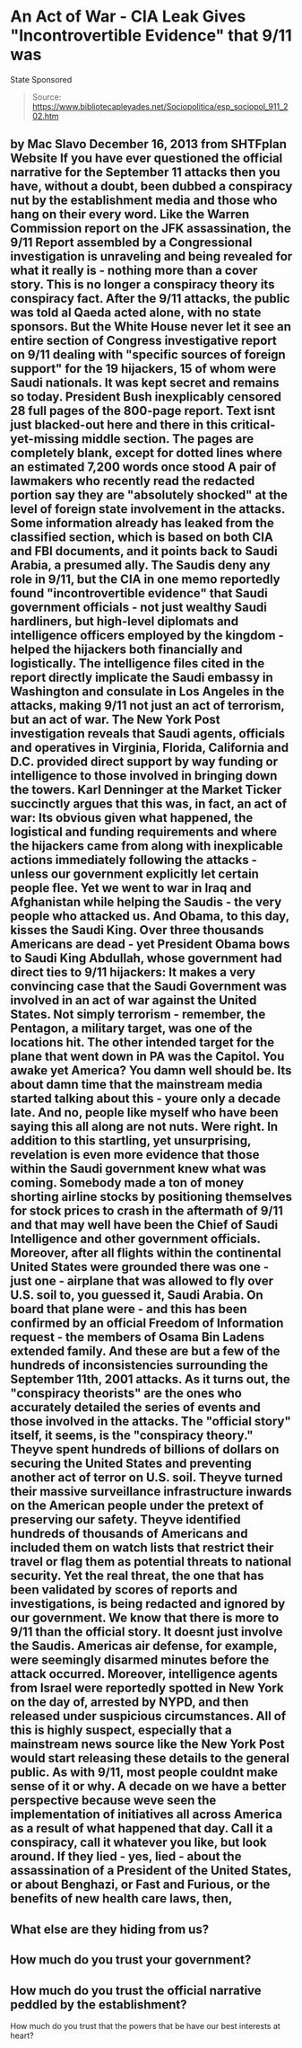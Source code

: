 # An Act of War - CIA Leak Gives "Incontrovertible Evidence" that 9/11 was 
State Sponsored

> Source: https://www.bibliotecapleyades.net/Sociopolitica/esp_sociopol_911_202.htm

by Mac Slavo
December 16, 2013
from
SHTFplan Website
If you have ever questioned the official
narrative for
the September 11 attacks then you have,
without a doubt, been dubbed a
conspiracy nut by the
establishment media and those who hang on
their every word.
Like the Warren Commission report on the JFK
assassination, the 9/11 Report assembled by a Congressional investigation is
unraveling and being revealed for what it really is - nothing more than a
cover story.
This is no longer a conspiracy theory
its
conspiracy fact.
After the 9/11 attacks, the public was told
al Qaeda acted alone, with no state sponsors.
But the
White House never let it see an entire section of Congress
investigative report on 9/11 dealing with "specific sources of
foreign support" for the 19 hijackers, 15 of whom were Saudi nationals.
It was kept
secret and remains so today.
President Bush inexplicably censored 28 full
pages of the 800-page report. Text isnt just blacked-out here and there
in this critical-yet-missing middle section.
The pages are completely blank,
except for dotted lines where an estimated 7,200 words once stood
A pair of lawmakers who recently read the
redacted portion say they are "absolutely shocked" at the level of
foreign state involvement in the attacks.
Some information already has leaked from the
classified section, which is based on both CIA and FBI documents, and it
points back to Saudi Arabia, a presumed ally.
The Saudis
deny any role in 9/11, but the CIA in one memo reportedly found
"incontrovertible evidence" that Saudi government officials - not just
wealthy Saudi hardliners, but high-level diplomats and intelligence
officers employed by the kingdom - helped the hijackers both financially
and logistically.
The
intelligence files cited in the report directly implicate the Saudi
embassy in Washington and consulate in Los Angeles in the attacks,
making 9/11 not just an act of terrorism, but an act of war.
The
New York Post investigation reveals that
Saudi agents, officials and operatives in Virginia, Florida, California and
D.C. provided direct support by way funding or intelligence to those
involved in bringing down the towers.
Karl Denninger at the
Market Ticker succinctly argues that this
was, in fact, an act of war:
Its
obvious given what happened, the logistical and funding requirements
and where the hijackers came from along with inexplicable
actions immediately following the attacks - unless our government
explicitly let certain people flee.
Yet we went to war in
Iraq and Afghanistan while helping the
Saudis - the very people who attacked us.
And Obama, to this day, kisses the
Saudi King.
Over three
thousands Americans are dead - yet President Obama bows to Saudi King
Abdullah, whose government had direct ties to 9/11 hijackers:
It makes a very convincing case that the
Saudi Government was involved in an act
of war against the United States. Not simply terrorism -
remember, the Pentagon, a
military target, was one of the locations hit.
The other intended target for the plane that
went down in PA was the Capitol.
You awake yet America? You damn well should be.
Its about
damn time that the mainstream media started talking about this - youre
only a decade late. And no, people like myself who have been saying
this all along are not nuts.
Were right.
In addition to this startling, yet unsurprising,
revelation is even more evidence that those within the Saudi government knew
what was coming.
Somebody made a ton of money shorting airline
stocks by positioning themselves for stock prices to crash in the aftermath
of 9/11 and that may well have been the Chief of
Saudi Intelligence and other government officials.
Moreover, after all flights within the
continental United States were grounded there was one - just one - airplane
that was allowed to fly over U.S. soil to, you guessed it, Saudi Arabia.
On board that plane were - and this has been
confirmed by an official Freedom of Information
request - the members of Osama Bin Ladens extended family. And
these are but a few of the
hundreds of inconsistencies surrounding the September 11th, 2001
attacks.
As it turns out, the "conspiracy theorists" are
the ones who accurately detailed the series of events and those involved in
the attacks. The "official story" itself, it seems, is the "conspiracy
theory."
Theyve spent hundreds of billions of dollars on
securing the United States and preventing another act of terror on U.S.
soil.
Theyve turned their
massive surveillance infrastructure inwards
on the American people under the pretext of preserving our safety. Theyve
identified hundreds of thousands of Americans and
included them on watch lists that restrict
their travel or flag them as
potential threats to national security.
Yet the real threat, the one that has been
validated by scores of reports and investigations, is being redacted and
ignored by our government.
We know that there is more to 9/11 than the
official story.
It doesnt just involve the Saudis. Americas
air defense, for example, were seemingly
disarmed minutes before the attack
occurred. Moreover, intelligence agents from
Israel
were reportedly spotted in New York on the day of, arrested by
NYPD, and then released under suspicious circumstances.
All of this is highly suspect, especially that a
mainstream news source like the New York Post would start releasing
these details to the general public.
As with 9/11, most people couldnt make sense of
it or why. A decade on we have a better perspective because weve seen the
implementation of initiatives all across America as a result of what
happened that day.
Call it a conspiracy, call it whatever you like,
but look around.
If
they lied - yes, lied - about the assassination of a
President of the United States, or about Benghazi, or Fast and Furious, or
the benefits of new health care laws, then,
-
What else are they hiding from us?
-
How much do you trust your government?
-
How much do you trust the official
narrative peddled by the establishment?
-
How much do you trust that
the powers that be have our best
interests at heart?
